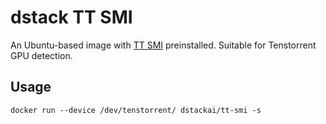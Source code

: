 # dstack TT SMI

An Ubuntu-based image with [TT SMI](https://github.com/tenstorrent/tt-smi/) preinstalled. Suitable for Tenstorrent GPU detection.

## Usage

```shell
docker run --device /dev/tenstorrent/ dstackai/tt-smi -s
```

